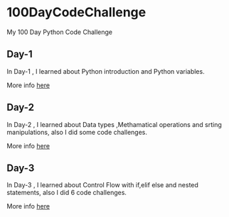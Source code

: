 #  100DayCodeChallenge
My 100 Day Python Code Challenge 

## Day-1
In Day-1 , I learned about Python introduction and Python variables.

More info [here](Day1/README.md)

## Day-2
In Day-2 , I learned about Data types ,Methamatical operations and srting manipulations, also I did some code challenges.

More info [here](Day2/README.md)

## Day-3
In Day-3 , I learned about Control Flow with if,elif else and nested statements, also I did 6 code challenges.

More info [here](Day3/README.md)


